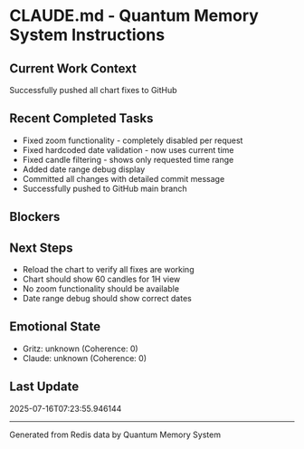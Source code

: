 # CLAUDE.md - Quantum Memory System Instructions

## Current Work Context
Successfully pushed all chart fixes to GitHub

## Recent Completed Tasks
- Fixed zoom functionality - completely disabled per request
- Fixed hardcoded date validation - now uses current time
- Fixed candle filtering - shows only requested time range
- Added date range debug display
- Committed all changes with detailed commit message
- Successfully pushed to GitHub main branch

## Blockers


## Next Steps
- Reload the chart to verify all fixes are working
- Chart should show 60 candles for 1H view
- No zoom functionality should be available
- Date range debug should show correct dates

## Emotional State
- Gritz: unknown (Coherence: 0)
- Claude: unknown (Coherence: 0)

## Last Update
2025-07-16T07:23:55.946144

---
Generated from Redis data by Quantum Memory System
